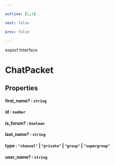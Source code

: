 ```yaml
---

outline: [1,4]

next: false

prev: false

---
```


export Interface
# ChatPacket

## Properties

#### first_name? : `string`

#### id : `number`

#### is_forum? : `boolean`

#### last_name? : `string`

#### type : `"channel"` \| `"private"` \| `"group"` \| `"supergroup"`

#### user_name? : `string`
